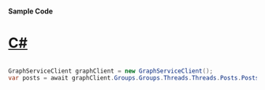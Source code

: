 #### Sample Code
# [C#](#tab/Csharp)

```C#

GraphServiceClient graphClient = new GraphServiceClient();
var posts = await graphClient.Groups.Groups.Threads.Threads.Posts.Posts.Request().GetAsync();

```